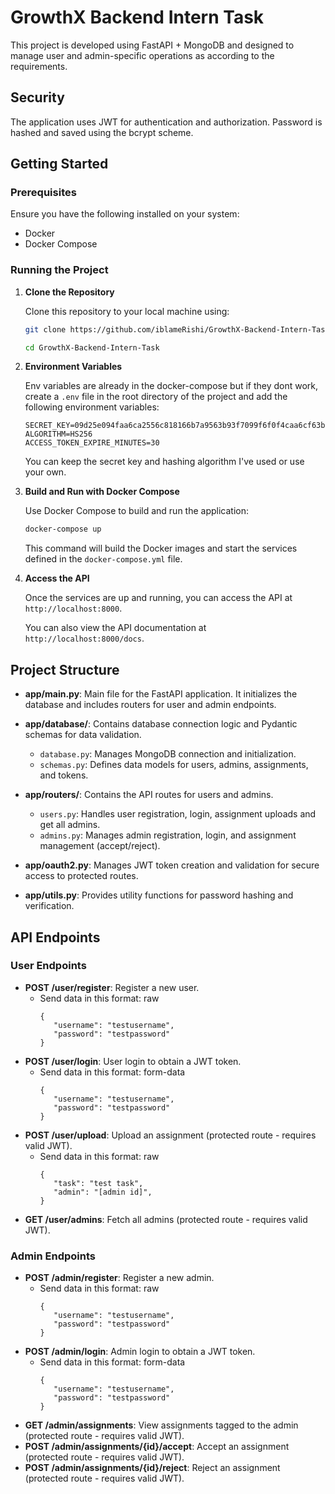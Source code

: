 # GrowthX Backend Intern Task

This project is developed using FastAPI + MongoDB and designed to manage user and admin-specific operations as according to the requirements.

## Security

The application uses JWT for authentication and authorization. Password is hashed and saved using the bcrypt scheme.

## Getting Started

### Prerequisites

Ensure you have the following installed on your system:

- Docker
- Docker Compose

### Running the Project

1. **Clone the Repository**

   Clone this repository to your local machine using:

   ```bash
   git clone https://github.com/iblameRishi/GrowthX-Backend-Intern-Task.git
   
   cd GrowthX-Backend-Intern-Task
   ```

2. **Environment Variables**

   Env variables are already in the docker-compose but if they dont work, create a `.env` file in the root directory of the project and add the following environment variables:

   ```plaintext
   SECRET_KEY=09d25e094faa6ca2556c818166b7a9563b93f7099f6f0f4caa6cf63b88e8d3e7
   ALGORITHM=HS256
   ACCESS_TOKEN_EXPIRE_MINUTES=30
   ```
   You can keep the secret key and hashing algorithm I've used or use your own.
   &nbsp;

3. **Build and Run with Docker Compose**

   Use Docker Compose to build and run the application:

   ```bash
   docker-compose up
   ```

   This command will build the Docker images and start the services defined in the `docker-compose.yml` file.
   &nbsp;

4. **Access the API**

   Once the services are up and running, you can access the API at `http://localhost:8000`.

   You can also view the API documentation at `http://localhost:8000/docs`.

## Project Structure

- **app/main.py**: Main file for the FastAPI application. It initializes the database and includes routers for user and admin endpoints.
&nbsp;

- **app/database/**: Contains database connection logic and Pydantic schemas for data validation.
  - `database.py`: Manages MongoDB connection and initialization.
  - `schemas.py`: Defines data models for users, admins, assignments, and tokens.
&nbsp;

- **app/routers/**: Contains the API routes for users and admins.
  - `users.py`: Handles user registration, login, assignment uploads and get all admins.
  - `admins.py`: Manages admin registration, login, and assignment management (accept/reject).
&nbsp;

- **app/oauth2.py**: Manages JWT token creation and validation for secure access to protected routes.
&nbsp;

- **app/utils.py**: Provides utility functions for password hashing and verification.

## API Endpoints

### User Endpoints

- **POST /user/register**: Register a new user.
   - Send data in this format: raw
     ```
     {
        "username": "testusername",
        "password": "testpassword"
     }
     ```
- **POST /user/login**: User login to obtain a JWT token.
   - Send data in this format: form-data
     ```
     {
        "username": "testusername",
        "password": "testpassword"
     }
     ```
- **POST /user/upload**: Upload an assignment (protected route - requires valid JWT).
   - Send data in this format: raw
     ```
     {
        "task": "test task",
        "admin": "[admin id]",
     }
     ```
- **GET /user/admins**: Fetch all admins (protected route - requires valid JWT).

### Admin Endpoints

- **POST /admin/register**: Register a new admin.
   - Send data in this format: raw
     ```
     {
        "username": "testusername",
        "password": "testpassword"
     }
     ```
- **POST /admin/login**: Admin login to obtain a JWT token.
   - Send data in this format: form-data
     ```
     {
        "username": "testusername",
        "password": "testpassword"
     }
     ```
- **GET /admin/assignments**: View assignments tagged to the admin (protected route - requires valid JWT).
- **POST /admin/assignments/{id}/accept**: Accept an assignment (protected route - requires valid JWT).
- **POST /admin/assignments/{id}/reject**: Reject an assignment (protected route - requires valid JWT).

